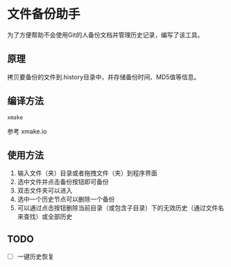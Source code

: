 # 文件备份助手
为了方便帮助不会使用Git的人备份文档并管理历史记录，编写了该工具。


## 原理
拷贝要备份的文件到.history目录中，并存储备份时间、MD5值等信息。

## 编译方法
```
xmake
```
参考 xmake.io

## 使用方法
1. 输入文件（夹）目录或者拖拽文件（夹）到程序界面
2. 选中文件并点击备份按钮即可备份
3. 双击文件夹可以进入
4. 选中一个历史节点可以删除一个备份
5. 可以通过点击按钮删除当前目录（或包含子目录）下的无效历史（通过文件名来查找）或全部历史

## TODO
- [ ] 一键历史恢复


